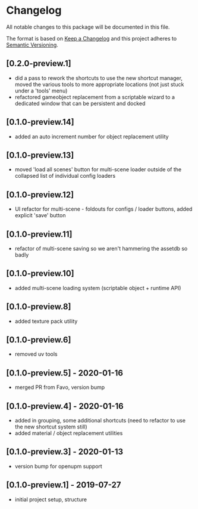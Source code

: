 # Changelog
All notable changes to this package will be documented in this file.

The format is based on [Keep a Changelog](http://keepachangelog.com/en/1.0.0/)
and this project adheres to [Semantic Versioning](http://semver.org/spec/v2.0.0.html).

## [0.2.0-preview.1]
- did a pass to rework the shortcuts to use the new shortcut manager, moved the various tools to more appropriate locations (not just stuck under a 'tools' menu)
- refactored gameobject replacement from a scriptable wizard to a dedicated window that can be persistent and docked

## [0.1.0-preview.14]
- added an auto increment number for object replacement utility

## [0.1.0-preview.13]
- moved 'load all scenes' button for multi-scene loader outside of the collapsed list of individual config loaders

## [0.1.0-preview.12]
- UI refactor for multi-scene - foldouts for configs / loader buttons, added explicit 'save' button 

## [0.1.0-preview.11]
- refactor of multi-scene saving so we aren't hammering the assetdb so badly

## [0.1.0-preview.10]
- added multi-scene loading system (scriptable object + runtime API)

## [0.1.0-preview.8]
- added texture pack utility

## [0.1.0-preview.6]
- removed uv tools 

## [0.1.0-preview.5] - 2020-01-16
- merged PR from Favo, version bump

## [0.1.0-preview.4] - 2020-01-16
- added in grouping, some additional shortcuts (need to refactor to use the new shortcut system still)
- added material / object replacement utilities

## [0.1.0-preview.3] - 2020-01-13
- version bump for openupm support

## [0.1.0-preview.1] - 2019-07-27
- initial project setup, structure

